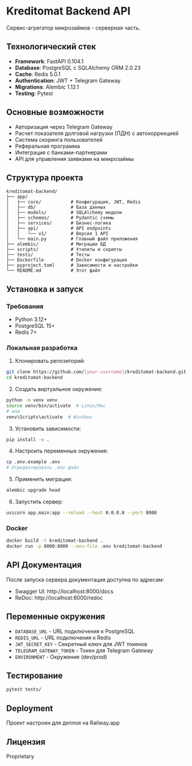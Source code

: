 # Kreditomat Backend API

Сервис-агрегатор микрозаймов - серверная часть.

## Технологический стек

- **Framework**: FastAPI 0.104.1
- **Database**: PostgreSQL с SQLAlchemy ORM 2.0.23
- **Cache**: Redis 5.0.1
- **Authentication**: JWT + Telegram Gateway
- **Migrations**: Alembic 1.12.1
- **Testing**: Pytest

## Основные возможности

- Авторизация через Telegram Gateway
- Расчет показателя долговой нагрузки (ПДН) с автокоррекцией
- Система скоринга пользователей
- Реферальная программа
- Интеграция с банками-партнерами
- API для управления заявками на микрозаймы

## Структура проекта

```
kreditomat-backend/
├── app/
│   ├── core/           # Конфигурация, JWT, Redis
│   ├── db/             # База данных
│   ├── models/         # SQLAlchemy модели
│   ├── schemas/        # Pydantic схемы
│   ├── services/       # Бизнес-логика
│   ├── api/            # API endpoints
│   │   └── v1/         # Версия 1 API
│   └── main.py         # Главный файл приложения
├── alembic/            # Миграции БД
├── scripts/            # Утилиты и скрипты
├── tests/              # Тесты
├── Dockerfile          # Docker конфигурация
├── pyproject.toml      # Зависимости и настройки
└── README.md           # Этот файл
```

## Установка и запуск

### Требования

- Python 3.12+
- PostgreSQL 15+
- Redis 7+

### Локальная разработка

1. Клонировать репозиторий:
```bash
git clone https://github.com/[your-username]/kreditomat-backend.git
cd kreditomat-backend
```

2. Создать виртуальное окружение:
```bash
python -m venv venv
source venv/bin/activate  # Linux/Mac
# или
venv\Scripts\activate  # Windows
```

3. Установить зависимости:
```bash
pip install -e .
```

4. Настроить переменные окружения:
```bash
cp .env.example .env
# Отредактировать .env файл
```

5. Применить миграции:
```bash
alembic upgrade head
```

6. Запустить сервер:
```bash
uvicorn app.main:app --reload --host 0.0.0.0 --port 8000
```

### Docker

```bash
docker build -t kreditomat-backend .
docker run -p 8000:8000 --env-file .env kreditomat-backend
```

## API Документация

После запуска сервера документация доступна по адресам:
- Swagger UI: http://localhost:8000/docs
- ReDoc: http://localhost:8000/redoc

## Переменные окружения

- `DATABASE_URL` - URL подключения к PostgreSQL
- `REDIS_URL` - URL подключения к Redis
- `JWT_SECRET_KEY` - Секретный ключ для JWT токенов
- `TELEGRAM_GATEWAY_TOKEN` - Токен для Telegram Gateway
- `ENVIRONMENT` - Окружение (dev/prod)

## Тестирование

```bash
pytest tests/
```

## Deployment

Проект настроен для деплоя на Railway.app

## Лицензия

Proprietary